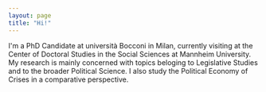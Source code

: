 ```yaml
---
layout: page
title: "Hi!"
---
```

I'm a PhD Candidate at università Bocconi in Milan, currently visiting at the Center of Doctoral Studies in the Social Sciences at Mannheim University. My research is mainly concerned with topics beloging to Legislative Studies and to the broader Political Science. I also study the Political Economy of Crises in a comparative perspective.
